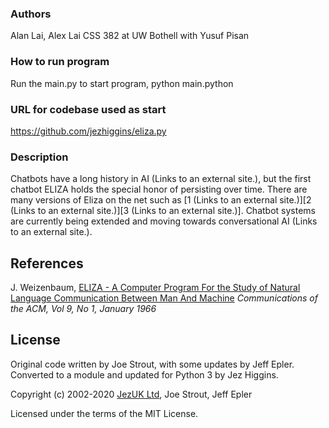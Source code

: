 ### Authors
Alan Lai, Alex Lai
CSS 382 at UW Bothell with Yusuf Pisan

### How to run program
Run the main.py to start program, python main.python

### URL for codebase used as start
https://github.com/jezhiggins/eliza.py

### Description

Chatbots have a long history in AI (Links to an external site.), but the first chatbot ELIZA holds the special honor of persisting over time. There are many versions of Eliza on the net such as [1 (Links to an external site.)][2 (Links to an external site.)][3 (Links to an external site.)]. Chatbot systems are currently being extended and moving towards conversational AI (Links to an external site.).

## References
J. Weizenbaum, [ELIZA - A Computer Program For the Study of Natural Language Communication Between Man And Machine](http://www.cse.buffalo.edu/~rapaport/572/S02/weizenbaum.eliza.1966.pdf) _Communications of the ACM, Vol 9, No 1, January 1966_

## License

Original code written by Joe Strout, with some updates by Jeff Epler.  Converted to a module and updated for Python 3 by Jez Higgins.

Copyright (c) 2002-2020 [JezUK Ltd](http://www.jezuk.co.uk), Joe Strout, Jeff Epler

Licensed under the terms of the MIT License.
